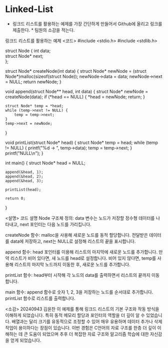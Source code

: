 # Linked-List
* 링크드 리스트를 활용하는 예제를 가장 간단하게 만들어서 Github에 올리고 링크를 제출한다. * 팀원의 소감을 적는다.


링크드 리스트를 활용하는 예제 <코드>
#include <stdio.h>
#include <stdlib.h>

struct Node {
    int data;          
    struct Node* next;  
};

struct Node* createNode(int data) {
    struct Node* newNode = (struct Node*)malloc(sizeof(struct Node)); 
    newNode->data = data;
    newNode->next = NULL;
    return newNode;
}

void append(struct Node** head, int data) {
    struct Node* newNode = createNode(data);
    if (*head == NULL) { 
        *head = newNode;
        return;
    }

    struct Node* temp = *head;
    while (temp->next != NULL) { 
        temp = temp->next;
    }
    temp->next = newNode; 
}

void printList(struct Node* head) {
    struct Node* temp = head;
    while (temp != NULL) {
        printf("%d -> ", temp->data);
        temp = temp->next;
    }
    printf("NULL\n");
}

int main() {
    struct Node* head = NULL; 

    append(&head, 1); 
    append(&head, 2);
    append(&head, 3);

    printList(head); 

    return 0;
}


<설명>
코드 설명
Node 구조체 정의:
data 변수는 노드가 저장할 정수형 데이터를 나타내고,
next 포인터는 다음 노드를 가리킵니다.

createNode 함수:
malloc을 사용해 새로운 노드를 동적 할당합니다.
전달받은 데이터를 data에 저장하고, next는 NULL로 설정해 리스트의 끝을 표시합니다.

append 함수:
head 포인터를 이용해 리스트의 마지막에 새로운 노드를 추가합니다.
만약 리스트가 비어 있다면, 새 노드를 head로 설정합니다.
비어 있지 않다면, temp를 사용해 리스트의 마지막 노드까지 이동한 후, 새로운 노드를 추가합니다.

printList 함수:
head부터 시작해 각 노드의 data를 출력하면서 리스트의 끝까지 이동합니다.

main 함수:
append 함수로 숫자 1, 2, 3을 저장하는 노드를 순서대로 추가합니다.
printList 함수로 리스트를 출력합니다.

<소감>
20240943 김윤찬
이 예제를 통해 링크드 리스트의 기본 구조와 작동 방식을 이해하게 되었습니다. 
특히 동적 메모리 할당과 포인터의 역할을 더 깊이 알 수 있었습니다. 
배열과는 달리 크기를 유동적으로 조정할 수 있어 매우 유용하며 
데이터 추가나 삭제 작업이 용이하다는 장점이 있습니다. 
이번 경험은 C언어의 자료 구조를 한층 더 깊이 이해하는 데 큰 도움이 되었으며
추후 더 복잡한 자료 구조와 알고리즘 학습에 대한 자신감을 얻게 되었습니다.
